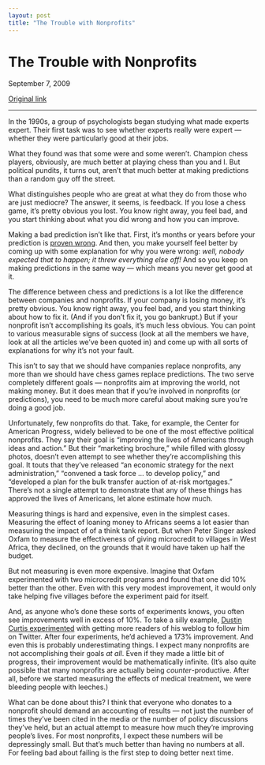 ```yaml
---
layout: post
title: "The Trouble with Nonprofits"
---
```

The Trouble with Nonprofits
===========================

September 7, 2009

[Original link](http://www.aaronsw.com/weblog/measurenonprofit)

* * * * *

In the 1990s, a group of psychologists began studying what made experts
expert. Their first task was to see whether experts really were expert —
whether they were particularly good at their jobs.

What they found was that some were and some weren’t. Champion chess
players, obviously, are much better at playing chess than you and I. But
political pundits, it turns out, aren’t that much better at making
predictions than a random guy off the street.

What distinguishes people who are great at what they do from those who
are just mediocre? The answer, it seems, is feedback. If you lose a
chess game, it’s pretty obvious you lost. You know right away, you feel
bad, and you start thinking about what you did wrong and how you can
improve.

Making a bad prediction isn’t like that. First, it’s months or years
before your prediction is [proven wrong](http://wrongtomorrow.com/). And
then, you make yourself feel better by coming up with some explanation
for why you were wrong: *well, nobody expected that to happen; it threw
everything else off!* And so you keep on making predictions in the same
way — which means you never get good at it.

The difference between chess and predictions is a lot like the
difference between companies and nonprofits. If your company is losing
money, it’s pretty obvious. You know right away, you feel bad, and you
start thinking about how to fix it. (And if you don’t fix it, you go
bankrupt.) But if your nonprofit isn’t accomplishing its goals, it’s
much less obvious. You can point to various measurable signs of success
(look at all the members we have, look at all the articles we’ve been
quoted in) and come up with all sorts of explanations for why it’s not
your fault.

This isn’t to say that we should have companies replace nonprofits, any
more than we should have chess games replace predictions. The two serve
completely different goals — nonprofits aim at improving the world, not
making money. But it does mean that if you’re involved in nonprofits (or
predictions), you need to be much more careful about making sure you’re
doing a good job.

Unfortunately, few nonprofits do that. Take, for example, the Center for
American Progress, widely believed to be one of the most effective
political nonprofits. They say their goal is “improving the lives of
Americans through ideas and action.” But their “marketing brochure,”
while filled with glossy photos, doesn’t even attempt to see whether
they’re accomplishing this goal. It touts that they’ve released “an
economic strategy for the next administration,” “convened a task force …
to develop policy,” and “developed a plan for the bulk transfer auction
of at-risk mortgages.” There’s not a single attempt to demonstrate that
any of these things has approved the lives of Americans, let alone
estimate how much.

Measuring things is hard and expensive, even in the simplest cases.
Measuring the effect of loaning money to Africans seems a lot easier
than measuring the impact of of a think tank report. But when Peter
Singer asked Oxfam to measure the effectiveness of giving microcredit to
villages in West Africa, they declined, on the grounds that it would
have taken up half the budget.

But not measuring is even more expensive. Imagine that Oxfam
experimented with two microcredit programs and found that one did 10%
better than the other. Even with this very modest improvement, it would
only take helping five villages before the experiment paid for itself.

And, as anyone who’s done these sorts of experiments knows, you often
see improvements well in excess of 10%. To take a silly example, [Dustin
Curtis
experimented](http://dustincurtis.com/you_should_follow_me_on_twitter.html)
with getting more readers of his weblog to follow him on Twitter. After
four experiments, he’d achieved a 173% improvement. And even this is
probably underestimating things. I expect many nonprofits are not
accomplishing their goals *at all*. Even if they made a little bit of
progress, their improvement would be mathematically infinite. (It’s also
quite possible that many nonprofits are actually being
*counter*-productive. After all, before we started measuring the effects
of medical treatment, we were bleeding people with leeches.)

What can be done about this? I think that everyone who donates to a
nonprofit should demand an accounting of results — not just the number
of times they’ve been cited in the media or the number of policy
discussions they’ve held, but an actual attempt to measure how much
they’re improving people’s lives. For most nonprofits, I expect these
numbers will be depressingly small. But that’s much better than having
no numbers at all. For feeling bad about failing is the first step to
doing better next time.
